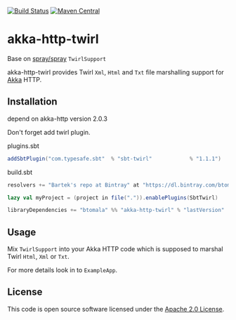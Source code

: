 [![Build Status](https://travis-ci.org/thoughtworksinc/akka-http-twirl.svg?branch=master)](https://travis-ci.org/btomala/akka-http-twirl)
[![Maven Central](https://img.shields.io/maven-central/v/com.thoughtworks.akka-http-twirl/akka-http-twirl_2.11.svg)](https://maven-badges.herokuapp.com/maven-central/com.thoughtworks.akka-http-twirl/akka-http-twirl_2.11)

# akka-http-twirl #

Base on [spray/spray](https://github.com/spray/spray/blob/master/spray-httpx/src/main/scala/spray/httpx/TwirlSupport.scala) `TwirlSupport`

akka-http-twirl provides Twirl `Xml`, `Html` and `Txt` file marshalling support for [Akka](akka.io) HTTP.

## Installation

depend on akka-http version 2.0.3

Don't forget add twirl plugin.

plugins.sbt
```scala
addSbtPlugin("com.typesafe.sbt"  % "sbt-twirl"            % "1.1.1")
```

build.sbt
```scala 
resolvers += "Bartek's repo at Bintray" at "https://dl.bintray.com/btomala/maven"

lazy val myProject = (project in file(".")).enablePlugins(SbtTwirl)

libraryDependencies += "btomala" %% "akka-http-twirl" % "lastVersion"
```

## Usage

Mix `TwirlSupport` into your Akka HTTP code which is supposed to marshal Twirl `Html`, `Xml` or `Txt`.

For more details look in to `ExampleApp`.

## License ##

This code is open source software licensed under the [Apache 2.0 License]("http://www.apache.org/licenses/LICENSE-2.0.html").
